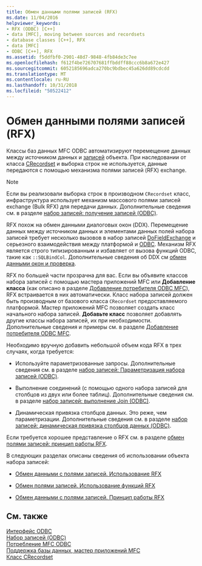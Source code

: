 ```yaml
---
title: Обмен данными полями записей (RFX)
ms.date: 11/04/2016
helpviewer_keywords:
- RFX (ODBC) [C++]
- data [MFC], moving between sources and recordsets
- database classes [C++], RFX
- data [MFC]
- ODBC [C++], RFX
ms.assetid: f5ddfbf0-2901-48d7-9848-4fb84de3c7ee
ms.openlocfilehash: f612f4be726707681ffbddff88ccc6b8a672e427
ms.sourcegitcommit: 6052185696adca270bc9bdbec45a626dd89cdcdd
ms.translationtype: MT
ms.contentlocale: ru-RU
ms.lasthandoff: 10/31/2018
ms.locfileid: "50522412"
---
```

# <a name="record-field-exchange-rfx"></a>Обмен данными полями записей (RFX)

Классы баз данных MFC ODBC автоматизируют перемещение данных между источником данных и [записей](../../data/odbc/recordset-odbc.md) объекта. При наследовании от класса [CRecordset](../../mfc/reference/crecordset-class.md) и выборка строк не используется, данные передаются с помощью механизма полями записей (RFX) exchange.

> [!NOTE]
>  Если вы реализовали выборка строк в производном `CRecordset` класс, инфраструктура использует механизм массового полями записей exchange (Bulk RFX) для передачи данных. Дополнительные сведения см. в разделе [набор записей: получение записей (ODBC)](../../data/odbc/recordset-fetching-records-in-bulk-odbc.md).

RFX похож на обмен данными диалоговых окон (DDX). Перемещение данных между источником данных и элементами данных полей набора записей требует несколько вызовов в набор записей [DoFieldExchange](../../mfc/reference/crecordset-class.md#dofieldexchange) и серьезного взаимодействия между платформой и [ODBC](../../data/odbc/odbc-basics.md). Механизм RFX является строго типизированным и избавляет от вызова функций ODBC, такие как `::SQLBindCol`. Дополнительные сведения об DDX см [обмен данными окон и проверка](../../mfc/dialog-data-exchange-and-validation.md).

RFX по большей части прозрачна для вас. Если вы объявите классов набора записей с помощью мастера приложений MFC или **Добавление класса** (как описано в разделе [Добавление потребителя ODBC MFC](../../mfc/reference/adding-an-mfc-odbc-consumer.md)), RFX встраивается в них автоматически. Класс набора записей должен быть производным от базового класса `CRecordset` предоставляемого платформой. Мастер приложений MFC позволяет создать класс начального набора записей. **Добавьте класс** позволяет добавлять другие классы набора записей, их при необходимости. Дополнительные сведения и примеры см. в разделе [Добавление потребителя ODBC MFC](../../mfc/reference/adding-an-mfc-odbc-consumer.md).

Необходимо вручную добавить небольшой объем кода RFX в трех случаях, когда требуется:

- Используйте параметризованные запросы. Дополнительные сведения см. в разделе [набор записей: Параметризация набора записей (ODBC)](../../data/odbc/recordset-parameterizing-a-recordset-odbc.md).

- Выполнение соединений (с помощью одного набора записей для столбцов из двух или более таблиц). Дополнительные сведения см. в разделе [набор записей: выполнение Join (ODBC)](../../data/odbc/recordset-performing-a-join-odbc.md).

- Динамическая привязка столбцов данных. Это реже, чем параметризации. Дополнительные сведения см. в разделе [набор записей: динамическая привязка столбцов данных (ODBC)](../../data/odbc/recordset-dynamically-binding-data-columns-odbc.md).

Если требуется хорошее представление о RFX см. в разделе [обмен полями записей: принцип работы RFX](../../data/odbc/record-field-exchange-how-rfx-works.md).

В следующих разделах описаны сведения об использовании объекта набора записей:

- [Обмен данными с полями записей. Использование RFX](../../data/odbc/record-field-exchange-using-rfx.md)

- [Обмен полями записей. Использование функций RFX](../../data/odbc/record-field-exchange-using-the-rfx-functions.md)

- [Обмен данными с полями записей. Принцип работы RFX](../../data/odbc/record-field-exchange-how-rfx-works.md)

## <a name="see-also"></a>См. также

[Интерфейс ODBC](../../data/odbc/open-database-connectivity-odbc.md)<br/>
[Набор записей (ODBC)](../../data/odbc/recordset-odbc.md)<br/>
[Потребление MFC ODBC](../../mfc/reference/adding-an-mfc-odbc-consumer.md)<br/>
[Поддержка базы данных, мастер приложений MFC](../../mfc/reference/database-support-mfc-application-wizard.md)<br/>
[Класс CRecordset](../../mfc/reference/crecordset-class.md)